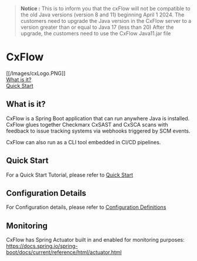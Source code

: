 > **Notice :** This is to inform you that the cxFlow will not be compatible to the old Java versions (version 8 and 11) beginning April 1 2024.
The customers need to upgrade the Java version in the CxFlow server to a version greater than or equal to Java 17 (less than 20)
After the upgrade, the customers need to use the CxFlow Java11.jar file 

# CxFlow
[[/Images/cxLogo.PNG]]
<br>[What is it?](#whatisit)
<br>[Quick Start](#quickstart)



## <a name="whatisit">What is it?</a>
CxFlow is a Spring Boot application that can run anywhere Java is installed. CxFlow glues together Checkmarx CxSAST and CxSCA scans with feedback to issue tracking systems via webhooks triggered by SCM events. 

CxFlow can also run as a CLI tool embedded in CI/CD pipelines. 

## <a name="quickstart">Quick Start</a>
For a Quick Start Tutorial, please refer to [Quick Start](https://github.com/checkmarx-ltd/cx-flow/wiki/Tutorials#quickstart)

## <a name="configuration">Configuration Details</a>
For Configuration details, please refer to [Configuration Definitions](https://github.com/checkmarx-ltd/cx-flow/wiki/Configuration#configuration-definitions)

## <a name="monitoring">Monitoring</a>
CxFlow has Spring Actuator built in and enabled for monitoring purposes:
https://docs.spring.io/spring-boot/docs/current/reference/html/actuator.html